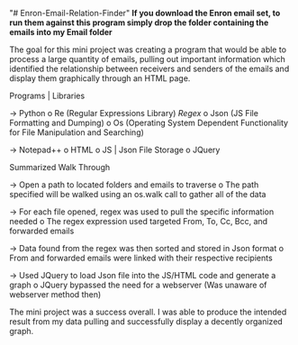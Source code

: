 "# Enron-Email-Relation-Finder" 
**If you download the Enron email set, to run them against this program simply drop the folder containing the emails into my Email folder**


The goal for this mini project was creating a program that would be able to process a large quantity of emails, pulling out important
information which identified the relationship between receivers and senders of the emails and display them graphically through an HTML page.


Programs | Libraries 


->	Python
	o Re (Regular Expressions Library) *Regex*
	o Json (JS File Formatting and Dumping)
	o Os (Operating System Dependent Functionality for File Manipulation and Searching)
	
	
->	Notepad++
	o HTML
	o JS | Json File Storage
	o JQuery
	
	
Summarized Walk Through


->	Open a path to located folders and emails to traverse
	o The path specified will be walked using an os.walk call to gather all of the data
	
	
->	For each file opened, regex was used to pull the specific information needed
	o The regex expression used targeted From, To, Cc, Bcc, and forwarded emails
	
	
->	Data found from the regex was then sorted and stored in Json format
	o From and forwarded emails were linked with their respective recipients 
	
	
->	Used JQuery to load Json file into the JS/HTML code and generate a graph
	o JQuery bypassed the need for a webserver (Was unaware of webserver method then)
	

The mini project was a success overall. I was able to produce the intended result from my data pulling and successfully display a decently organized graph.
